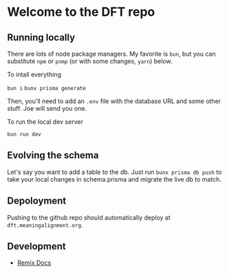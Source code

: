# Welcome to the DFT repo

## Running locally

There are lots of node package managers. My favorite is `bun`, but you can substitute `npm` or `pnmp` (or with some changes, `yarn`) below.

To intall everything

`bun i`
`bunx prisma generate`

Then, you'll need to add an `.env` file with the database URL and some other stuff. Joe will send you one.

To run the local dev server

`bun run dev`

## Evolving the schema

Let's say you want to add a table to the db. Just run `bunx prisma db push` to take your local changes in schema.prisma and migrate the live db to match.

## Depoloyment

Pushing to the github repo should automatically deploy at `dft.meaningalignment.org`.

## Development

- [Remix Docs](https://remix.run/docs)
